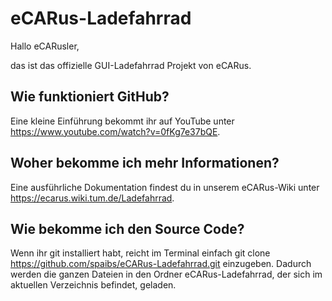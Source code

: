 # eCARus-Ladefahrrad

Hallo eCARusler,

das ist das offizielle GUI-Ladefahrrad Projekt von eCARus.

## Wie funktioniert GitHub?

Eine kleine Einführung bekommt ihr auf YouTube unter https://www.youtube.com/watch?v=0fKg7e37bQE.

## Woher bekomme ich mehr Informationen?

Eine ausführliche Dokumentation findest du in unserem eCARus-Wiki unter https://ecarus.wiki.tum.de/Ladefahrrad.

## Wie bekomme ich den Source Code?

Wenn ihr git installiert habt, reicht im Terminal einfach git clone https://github.com/spaibs/eCARus-Ladefahrrad.git einzugeben. Dadurch werden die ganzen Dateien in den Ordner eCARus-Ladefahrrad, der sich im aktuellen Verzeichnis befindet, geladen.